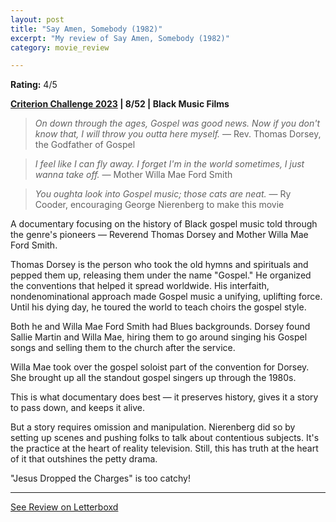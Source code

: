 ```yaml
---
layout: post
title: "Say Amen, Somebody (1982)"
excerpt: "My review of Say Amen, Somebody (1982)"
category: movie_review

---
```


**Rating:** 4/5

<b><a href="https://boxd.it/pXW6q">Criterion Challenge 2023</a> | 8/52 | Black Music Films</b>

<blockquote><i>On down through the ages, Gospel was good news. Now if you don't know that, I will throw you outta here myself.</i> — Rev. Thomas Dorsey, the Godfather of Gospel</blockquote>

<blockquote><i>I feel like I can fly away. I forget I'm in the world sometimes, I just wanna take off.</i> — Mother Willa Mae Ford Smith</blockquote>

<blockquote><i>You oughta look into Gospel music; those cats are neat.</i> — Ry Cooder, encouraging George Nierenberg to make this movie</blockquote>

A documentary focusing on the history of Black gospel music told through the genre's pioneers — Reverend Thomas Dorsey and Mother Willa Mae Ford Smith.

Thomas Dorsey is the person who took the old hymns and spirituals and pepped them up, releasing them under the name "Gospel." He organized the conventions that helped it spread worldwide. His interfaith, nondenominational approach made Gospel music a unifying, uplifting force. Until his dying day, he toured the world to teach choirs the gospel style.

Both he and Willa Mae Ford Smith had Blues backgrounds. Dorsey found Sallie Martin and Willa Mae, hiring them to go around singing his Gospel songs and selling them to the church after the service.

Willa Mae took over the gospel soloist part of the convention for Dorsey. She brought up all the standout gospel singers up through the 1980s.

This is what documentary does best — it preserves history, gives it a story to pass down, and keeps it alive.

But a story requires omission and manipulation. Nierenberg did so by setting up scenes and pushing folks to talk about contentious subjects. It's the practice at the heart of reality television. Still, this has truth at the heart of it that outshines the petty drama.

"Jesus Dropped the Charges" is too catchy!

<hr>

[See Review on Letterboxd](https://boxd.it/57iaPx)
